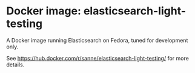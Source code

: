 # Docker image: elasticsearch-light-testing

A Docker image running Elasticsearch on Fedora, tuned for development only.

See https://hub.docker.com/r/sanne/elasticsearch-light-testing/ for more details.
